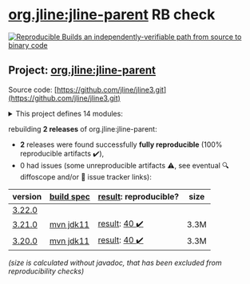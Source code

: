 [org.jline:jline-parent](https://central.sonatype.com/artifact/org.jline/jline-parent/3.21.0/versions) RB check
=======

[![Reproducible Builds](https://reproducible-builds.org/images/logos/rb.svg) an independently-verifiable path from source to binary code](https://reproducible-builds.org/)

## Project: [org.jline:jline-parent](https://central.sonatype.com/artifact/org.jline/jline-parent/3.21.0/versions)

Source code: [https://github.com/jline/jline3.git](https://github.com/jline/jline3.git)

<details><summary>This project defines 14 modules:</summary>

* [org.jline:jline](https://central.sonatype.com/artifact/org.jline/jline/3.21.0)
* [org.jline:jline-builtins](https://central.sonatype.com/artifact/org.jline/jline-builtins/3.21.0)
* [org.jline:jline-console](https://central.sonatype.com/artifact/org.jline/jline-console/3.21.0)
* [org.jline:jline-demo](https://central.sonatype.com/artifact/org.jline/jline-demo/3.21.0)
* [org.jline:jline-graal](https://central.sonatype.com/artifact/org.jline/jline-graal/3.21.0)
* [org.jline:jline-groovy](https://central.sonatype.com/artifact/org.jline/jline-groovy/3.21.0)
* [org.jline:jline-parent](https://central.sonatype.com/artifact/org.jline/jline-parent/3.21.0)
* [org.jline:jline-reader](https://central.sonatype.com/artifact/org.jline/jline-reader/3.21.0)
* [org.jline:jline-remote-ssh](https://central.sonatype.com/artifact/org.jline/jline-remote-ssh/3.21.0)
* [org.jline:jline-remote-telnet](https://central.sonatype.com/artifact/org.jline/jline-remote-telnet/3.21.0)
* [org.jline:jline-style](https://central.sonatype.com/artifact/org.jline/jline-style/3.21.0)
* [org.jline:jline-terminal](https://central.sonatype.com/artifact/org.jline/jline-terminal/3.21.0)
* [org.jline:jline-terminal-jansi](https://central.sonatype.com/artifact/org.jline/jline-terminal-jansi/3.21.0)
* [org.jline:jline-terminal-jna](https://central.sonatype.com/artifact/org.jline/jline-terminal-jna/3.21.0)
</details>

rebuilding **2 releases** of org.jline:jline-parent:
- **2** releases were found successfully **fully reproducible** (100% reproducible artifacts :heavy_check_mark:),
- 0 had issues (some unreproducible artifacts :warning:, see eventual :mag: diffoscope and/or :memo: issue tracker links):

| version | [build spec](/BUILDSPEC.md) | [result](https://reproducible-builds.org/docs/jvm/): reproducible? | size |
| -- | --------- | ------ | -- |
| [3.22.0](https://central.sonatype.com/artifact/org.jline/jline-parent/3.22.0/pom) | | | |
| [3.21.0](https://central.sonatype.com/artifact/org.jline/jline-parent/3.21.0/pom) | [mvn jdk11](jline-3.21.0.buildspec) | [result](jline-parent-3.21.0.buildinfo): [40 :heavy_check_mark: ](jline-parent-3.21.0.buildcompare) | 3.3M |
| [3.20.0](https://central.sonatype.com/artifact/org.jline/jline-parent/3.20.0/pom) | [mvn jdk11](jline-3.20.0.buildspec) | [result](jline-parent-3.20.0.buildinfo): [40 :heavy_check_mark: ](jline-parent-3.20.0.buildcompare) | 3.3M |

<i>(size is calculated without javadoc, that has been excluded from reproducibility checks)</i>
